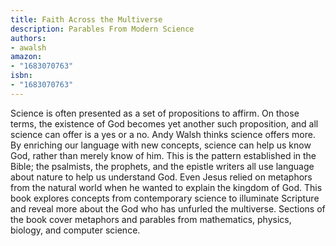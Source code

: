 ```yaml
---
title: Faith Across the Multiverse
description: Parables From Modern Science
authors:
- awalsh
amazon:
- "1683070763"
isbn:
- "1683070763"
---
```

Science is often presented as a set of propositions to affirm. On those terms, the existence of God becomes yet another such proposition, and all science can offer is a yes or a no. Andy Walsh thinks science offers more. By enriching our language with new concepts, science can help us know God, rather than merely know of him. This is the pattern established in the Bible; the psalmists, the prophets, and the epistle writers all use language about nature to help us understand God. Even Jesus relied on metaphors from the natural world when he wanted to explain the kingdom of God. This book explores concepts from contemporary science to illuminate Scripture and reveal more about the God who has unfurled the multiverse. Sections of the book cover metaphors and parables from mathematics, physics, biology, and computer science.